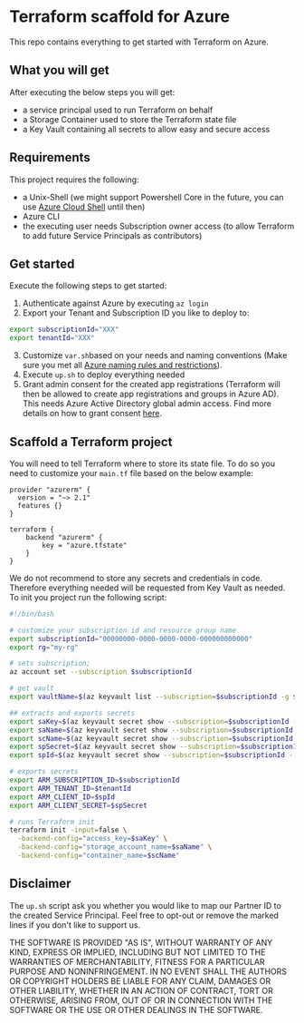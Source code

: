 # Terraform scaffold for Azure

This repo contains everything to get started with Terraform on Azure.

## What you will get

After executing the below steps you will get:
* a service principal used to run Terraform on behalf
* a Storage Container used to store the Terraform state file
* a Key Vault containing all secrets to allow easy and secure access

## Requirements

This project requires the following:
* a Unix-Shell (we might support Powershell Core in the future, you can use [Azure Cloud Shell](http://shell.azure.com/) until then)
* Azure CLI
* the executing user needs Subscription owner access (to allow Terraform to add future Service Principals as contributors)

## Get started

Execute the following steps to get started:
1. Authenticate against Azure by executing `az login`
2. Export your Tenant and Subscription ID you like to deploy to:
``` Bash
export subscriptionId="XXX"
export tenantId="XXX"
```
3. Customize `var.sh`based on your needs and naming conventions (Make sure you met all [Azure naming rules and restrictions](https://docs.microsoft.com/azure/azure-resource-manager/management/resource-name-rules)).
4. Execute `up.sh` to deploy everything needed
5. Grant admin consent for the created app registrations (Terraform will then be allowed to create app registrations and groups in Azure AD). This needs Azure Active Directory global admin access. Find more details on how to grant consent [here](https://docs.microsoft.com/en-us/azure/active-directory/manage-apps/grant-admin-consent).

## Scaffold a Terraform project

You will need to tell Terraform where to store its state file. To do so you need to customize your `main.tf` file based on the below example:
```
provider "azurerm" {
  version = "~> 2.1"
  features {}
}

terraform {
    backend "azurerm" {
        key = "azure.tfstate"
    }
}
```

We do not recommend to store any secrets and credentials in code. Therefore everything needed will be requested from Key Vault as needed. To init you project run the following script:
``` Bash
#!/bin/bash

# customize your subscription id and resource group name
export subscriptionId="00000000-0000-0000-0000-000000000000"
export rg="my-rg"

# sets subscription;
az account set --subscription $subscriptionId

# get vault
export vaultName=$(az keyvault list --subscription=$subscriptionId -g $rg --query '[0].{name:name}' -o tsv)

## extracts and exports secrets
export saKey=$(az keyvault secret show --subscription=$subscriptionId --vault-name="$vaultName" --name sa-key --query value -o tsv)
export saName=$(az keyvault secret show --subscription=$subscriptionId --vault-name="$vaultName" --name sa-name --query value -o tsv)
export scName=$(az keyvault secret show --subscription=$subscriptionId --vault-name="$vaultName" --name sc-name --query value -o tsv)
export spSecret=$(az keyvault secret show --subscription=$subscriptionId --vault-name="$vaultName" --name sp-secret --query value -o tsv)
export spId=$(az keyvault secret show --subscription=$subscriptionId --vault-name="$vaultName" --name sp-id --query value -o tsv)

# exports secrets
export ARM_SUBSCRIPTION_ID=$subscriptionId
export ARM_TENANT_ID=$tenantId
export ARM_CLIENT_ID=$spId
export ARM_CLIENT_SECRET=$spSecret

# runs Terraform init
terraform init -input=false \
  -backend-config="access_key=$saKey" \
  -backend-config="storage_account_name=$saName" \
  -backend-config="container_name=$scName"
```

## Disclaimer

The `up.sh` script ask you whether you would like to map our Partner ID to the created Service Principal. Feel free to opt-out or remove the marked lines if you don't like to support us.

THE SOFTWARE IS PROVIDED "AS IS", WITHOUT WARRANTY OF ANY KIND, EXPRESS OR IMPLIED, INCLUDING BUT NOT LIMITED TO THE WARRANTIES OF MERCHANTABILITY, FITNESS FOR A PARTICULAR PURPOSE AND NONINFRINGEMENT. IN NO EVENT SHALL THE AUTHORS OR COPYRIGHT HOLDERS BE LIABLE FOR ANY CLAIM, DAMAGES OR OTHER LIABILITY, WHETHER IN AN ACTION OF CONTRACT, TORT OR OTHERWISE, ARISING FROM, OUT OF OR IN CONNECTION WITH THE SOFTWARE OR THE USE OR OTHER DEALINGS IN THE SOFTWARE.
